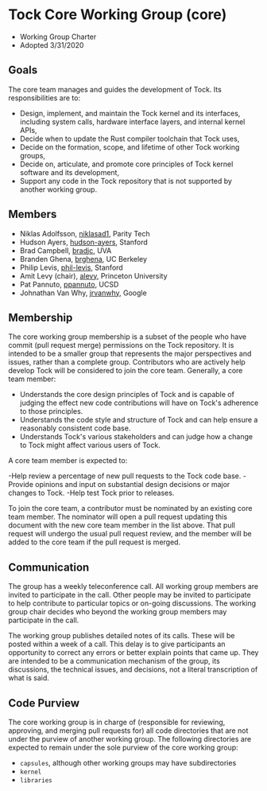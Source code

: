 Tock Core Working Group (core)
==============================

- Working Group Charter
- Adopted 3/31/2020

## Goals

The core team manages and guides the development of Tock. Its responsibilities
are to:

- Design, implement, and maintain the Tock kernel and its interfaces, including
  system calls, hardware interface layers, and internal kernel APIs,
- Decide when to update the Rust compiler toolchain that Tock uses,
- Decide on the formation, scope, and lifetime of other Tock working groups,
- Decide on, articulate, and promote core principles of Tock kernel software and
  its development,
- Support any code in the Tock repository that is not supported by another
  working group.

## Members

- Niklas Adolfsson, [niklasad1](https://github.com/niklasad1), Parity Tech
- Hudson Ayers, [hudson-ayers](https://github.com/hudson-ayers), Stanford
- Brad Campbell, [bradjc](https://github.com/bradjc), UVA
- Branden Ghena, [brghena](https://github.com/brghena), UC Berkeley
- Philip Levis, [phil-levis](https://github.com/phil-levis), Stanford
- Amit Levy (chair), [alevy](https://github.com/alevy), Princeton University
- Pat Pannuto, [ppannuto](https://github.com/ppannuto), UCSD
- Johnathan Van Why, [jrvanwhy](https://github.com/jrvanwhy), Google

## Membership

The core working group membership is a subset of the people who have commit
(pull request merge) permissions on the Tock repository. It is intended to be a
smaller group that represents the major perspectives and issues, rather than a
complete group. Contributors who are actively help develop Tock will be
considered to join the core team. Generally, a core team member:

- Understands the core design principles of Tock and is capable of judging the
  effect new code contributions will have on Tock's adherence to those
  principles.
- Understands the code style and structure of Tock and can help ensure a
  reasonably consistent code base.
- Understands Tock's various stakeholders and can judge how a change to Tock
  might affect various users of Tock.

A core team member is expected to:

-Help review a percentage of new pull requests to the Tock code base. -Provide
opinions and input on substantial design decisions or major changes to Tock.
-Help test Tock prior to releases.

To join the core team, a contributor must be nominated by an existing core team
member. The nominator will open a pull request updating this document with the
new core team member in the list above. That pull request will undergo the usual
pull request review, and the member will be added to the core team if the pull
request is merged.

## Communication

The group has a weekly teleconference call. All working group members are
invited to   participate in the call. Other people may be invited to participate
to help contribute to particular topics or on-going discussions. The working
group chair decides who beyond the working group members may participate in the
call.

The working group publishes detailed notes of its calls. These will be posted
within a week of a call. This delay is to give participants an opportunity to
correct any errors or better explain points that came up. They are intended to
be a communication mechanism of the group, its discussions, the technical
issues, and decisions, not a literal transcription of what is said.

## Code Purview

The core working group is in charge of (responsible for reviewing, approving,
and merging pull requests for) all code directories that are not under the
purview of another working group. The following directories are expected to
remain under the sole purview of the core working group:

- `capsules`, although other working groups may have subdirectories
- `kernel`
- `libraries`
